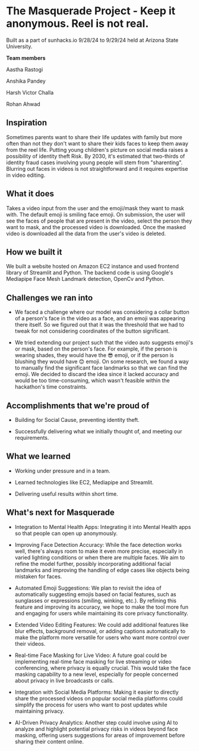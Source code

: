 # The Masquerade Project - Keep it anonymous. Reel is not real. 
Built as a part of sunhacks.io 9/28/24 to 9/29/24 held at Arizona State University.

**Team members**

Aastha Rastogi

Anshika Pandey

Harsh Victor Challa 

Rohan Ahwad

## Inspiration
Sometimes parents want to share their life updates with family but more often than not they don't want to share their kids faces to keep them away from the reel life. Putting young children's picture on social media raises a possibility of identity theft Risk. By 2030, it's estimated that two-thirds of identity fraud cases involving young people will stem from "sharenting". Blurring out faces in videos is not straightforward and it requires expertise in video editing. 

## What it does
Takes a video input from the user and the emoji/mask they want to mask with. The default emoji is smiling face emoji. On submission, the user will see the faces of people that are present in the video, select the person they want to mask, and the processed video is downloaded. Once the masked video is downloaded all the data from the user's video is deleted. 

## How we built it
We built a website hosted on Amazon EC2 instance and used frontend library of Streamlit and Python. The backend code is using Google's Mediapipe Face Mesh Landmark detection, OpenCv and Python.
  
## Challenges we ran into
- We faced a challenge where our model was considering a collar button of a person's face in the video as a face, and an emoji was appearing there itself. So we figured out that it was the threshold that we had to tweak for not considering coordinates of the button significant. 

- We tried extending our project such that the video auto suggests emoji's or mask, based on the person's face. For example, if the person is wearing shades, they would have the 😎 emoji, or if the person is blushing they would have 😊 emoji. On some research, we found a way to manually find the significant face landmarks so that we can find the emoji. We decided to discard the idea since it lacked accuracy and would be too time-consuming, which wasn't feasible within the hackathon's time constraints. 

## Accomplishments that we're proud of
- Building for Social Cause, preventing identity theft.
  
- Successfully delivering what we initially thought of, and meeting our requirements. 

## What we learned
- Working under pressure and in a team.

- Learned technologies like EC2, Mediapipe and Streamlit. 
  
- Delivering useful results within short time. 

## What's next for Masquerade
- Integration to Mental Health Apps: Integrating it into Mental Health apps so that people can open up anonymously. 
  
- Improving Face Detection Accuracy: While the face detection works well, there's always room to make it even more precise, especially in varied lighting conditions or when there are multiple faces. We aim to refine the model further, possibly incorporating additional facial landmarks and improving the handling of edge cases like objects being mistaken for faces.

- Automated Emoji Suggestions: We plan to revisit the idea of automatically suggesting emojis based on facial features, such as sunglasses or expressions (smiling, winking, etc.). By refining this feature and improving its accuracy, we hope to make the tool more fun and engaging for users while maintaining its core privacy functionality.

- Extended Video Editing Features: We could add additional features like blur effects, background removal, or adding captions automatically to make the platform more versatile for users who want more control over their videos.

- Real-time Face Masking for Live Video: A future goal could be implementing real-time face masking for live streaming or video conferencing, where privacy is equally crucial. This would take the face masking capability to a new level, especially for people concerned about privacy in live broadcasts or calls.

- Integration with Social Media Platforms: Making it easier to directly share the processed videos on popular social media platforms could simplify the process for users who want to post updates while maintaining privacy.

- AI-Driven Privacy Analytics: Another step could involve using AI to analyze and highlight potential privacy risks in videos beyond face masking, offering users suggestions for areas of improvement before sharing their content online.
